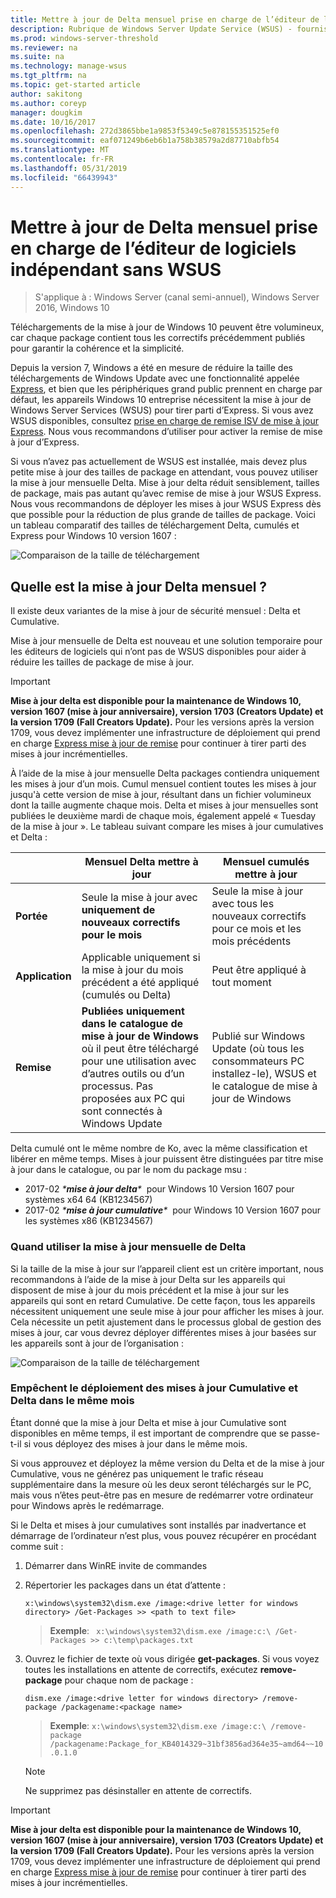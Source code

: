 ```yaml
---
title: Mettre à jour de Delta mensuel prise en charge de l’éditeur de logiciels indépendant sans WSUS
description: Rubrique de Windows Server Update Service (WSUS) - fournisseurs de logiciels comment indépendant (ISV) permettre utiliser temporairement mise à jour mensuelle Delta au lieu de la remise de mise à jour WSUS Express afin de réduire la taille du package
ms.prod: windows-server-threshold
ms.reviewer: na
ms.suite: na
ms.technology: manage-wsus
ms.tgt_pltfrm: na
ms.topic: get-started article
author: sakitong
ms.author: coreyp
manager: dougkim
ms.date: 10/16/2017
ms.openlocfilehash: 272d3865bbe1a9853f5349c5e878155351525ef0
ms.sourcegitcommit: eaf071249b6eb6b1a758b38579a2d87710abfb54
ms.translationtype: MT
ms.contentlocale: fr-FR
ms.lasthandoff: 05/31/2019
ms.locfileid: "66439943"
---
```

# <a name="monthly-delta-update-isv-support-without-wsus"></a>Mettre à jour de Delta mensuel prise en charge de l’éditeur de logiciels indépendant sans WSUS

>S'applique à : Windows Server (canal semi-annuel), Windows Server 2016, Windows 10

Téléchargements de la mise à jour de Windows 10 peuvent être volumineux, car chaque package contient tous les correctifs précédemment publiés pour garantir la cohérence et la simplicité.  

Depuis la version 7, Windows a été en mesure de réduire la taille des téléchargements de Windows Update avec une fonctionnalité appelée [Express](https://technet.microsoft.com/library/cc708456(v=ws.10).aspx#Anchor_2), et bien que les périphériques grand public prennent en charge par défaut, les appareils Windows 10 entreprise nécessitent la mise à jour de Windows Server Services (WSUS) pour tirer parti d’Express. Si vous avez WSUS disponibles, consultez [prise en charge de remise ISV de mise à jour Express](express-update-delivery-ISV-support.md). Nous vous recommandons d’utiliser pour activer la remise de mise à jour d’Express. 

Si vous n’avez pas actuellement de WSUS est installée, mais devez plus petite mise à jour des tailles de package en attendant, vous pouvez utiliser la mise à jour mensuelle Delta. Mise à jour delta réduit sensiblement, tailles de package, mais pas autant qu’avec remise de mise à jour WSUS Express. Nous vous recommandons de déployer les mises à jour WSUS Express dès que possible pour la réduction de plus grande de tailles de package. Voici un tableau comparatif des tailles de téléchargement Delta, cumulés et Express pour Windows 10 version 1607 :

![Comparaison de la taille de téléchargement](../../media/express-update-delivery-isv-support/delta-1.png)

## <a name="what-is-monthly-delta-update"></a>Quelle est la mise à jour Delta mensuel ?

Il existe deux variantes de la mise à jour de sécurité mensuel : Delta et Cumulative.

Mise à jour mensuelle de Delta est nouveau et une solution temporaire pour les éditeurs de logiciels qui n’ont pas de WSUS disponibles pour aider à réduire les tailles de package de mise à jour.

>[!IMPORTANT]
>**Mise à jour delta est disponible pour la maintenance de Windows 10, version 1607 (mise à jour anniversaire), version 1703 (Creators Update) et la version 1709 (Fall Creators Update).** Pour les versions après la version 1709, vous devez implémenter une infrastructure de déploiement qui prend en charge [Express mise à jour de remise](express-update-delivery-ISV-support.md) pour continuer à tirer parti des mises à jour incrémentielles.

À l’aide de la mise à jour mensuelle Delta packages contiendra uniquement les mises à jour d’un mois. Cumul mensuel contient toutes les mises à jour jusqu'à cette version de mise à jour, résultant dans un fichier volumineux dont la taille augmente chaque mois. Delta et mises à jour mensuelles sont publiées le deuxième mardi de chaque mois, également appelé « Tuesday de la mise à jour ». Le tableau suivant compare les mises à jour cumulatives et Delta :

|                    | Mensuel **Delta** mettre à jour                                                                                                                                                                                                       | Mensuel **cumulés** mettre à jour                                                                                                                                                                                             |
|--------------------|--------------------------------------------------------------------------------------------------------------------------------------------------------------------------------------------------------------------------------|---------------------------------------------------------------------------------------------------------------------------------------------------------------------------------------------------------------------------|
| **Portée**          | Seule la mise à jour avec **uniquement de nouveaux correctifs pour le mois**                                                                                                                                                                           | Seule la mise à jour avec tous les nouveaux correctifs pour ce mois et les mois précédents                                                                                                                                                   |
| **Application**    | Applicable uniquement si la mise à jour du mois précédent a été appliqué (cumulés ou Delta)                                                                                                                                           | Peut être appliqué à tout moment                                                                                                                                                                                                |
| **Remise**       | **Publiées uniquement dans le catalogue de mise à jour de Windows** où il peut être téléchargé pour une utilisation avec d’autres outils ou d’un processus. Pas proposées aux PC qui sont connectés à Windows Update                                                         | Publié sur Windows Update (où tous les consommateurs PC installez-le), WSUS et le catalogue de mise à jour de Windows                                                                                                                |

Delta cumulé ont le même nombre de Ko, avec la même classification et libérer en même temps. Mises à jour puissent être distinguées par titre mise à jour dans le catalogue, ou par le nom du package msu :

- 2017-02 *\***mise à jour delta**\**  pour Windows 10 Version 1607 pour systèmes x64 64 (KB1234567)
- 2017-02 *\***mise à jour cumulative**\**  pour Windows 10 Version 1607 pour les systèmes x86 (KB1234567)                                                                                                                                                                                                                                                                                                                                                                                                                                                                                                                                                                                                                                                                                                                                                                                                                                                                                      

### <a name="when-to-use-monthly-delta-update"></a>Quand utiliser la mise à jour mensuelle de Delta

Si la taille de la mise à jour sur l’appareil client est un critère important, nous recommandons à l’aide de la mise à jour Delta sur les appareils qui disposent de mise à jour du mois précédent et la mise à jour sur les appareils qui sont en retard Cumulative. De cette façon, tous les appareils nécessitent uniquement une seule mise à jour pour afficher les mises à jour. Cela nécessite un petit ajustement dans le processus global de gestion des mises à jour, car vous devrez déployer différentes mises à jour basées sur les appareils sont à jour de l’organisation :

![Comparaison de la taille de téléchargement](../../media/express-update-delivery-isv-support/delta-2.png)

### <a name="prevent-deployment-of-delta-and-cumulative-updates-in-the-same-month"></a>Empêchent le déploiement des mises à jour Cumulative et Delta dans le même mois

Étant donné que la mise à jour Delta et mise à jour Cumulative sont disponibles en même temps, il est important de comprendre que se passe-t-il si vous déployez des mises à jour dans le même mois.

Si vous approuvez et déployez la même version du Delta et de la mise à jour Cumulative, vous ne générez pas uniquement le trafic réseau supplémentaire dans la mesure où les deux seront téléchargés sur le PC, mais vous n’êtes peut-être pas en mesure de redémarrer votre ordinateur pour Windows après le redémarrage.

Si le Delta et mises à jour cumulatives sont installés par inadvertance et démarrage de l’ordinateur n’est plus, vous pouvez récupérer en procédant comme suit :

1. Démarrer dans WinRE invite de commandes
2. Répertorier les packages dans un état d’attente :

    `x:\windows\system32\dism.exe /image:<drive letter for windows directory> /Get-Packages >> <path to text file>`
 
    > **Exemple**: ` x:\windows\system32\dism.exe /image:c:\ /Get-Packages >> c:\temp\packages.txt`
 
3. Ouvrez le fichier de texte où vous dirigée **get-packages**. Si vous voyez toutes les installations en attente de correctifs, exécutez **remove-package** pour chaque nom de package :
 
   `dism.exe /image:<drive letter for windows directory> /remove-package /packagename:<package name>`
 
    > **Exemple**: `x:\windows\system32\dism.exe /image:c:\ /remove-package /packagename:Package_for_KB4014329~31bf3856ad364e35~amd64~~10.0.1.0`
 
    >[!NOTE]
    >Ne supprimez pas désinstaller en attente de correctifs.

>[!IMPORTANT]
>**Mise à jour delta est disponible pour la maintenance de Windows 10, version 1607 (mise à jour anniversaire), version 1703 (Creators Update) et la version 1709 (Fall Creators Update).** Pour les versions après la version 1709, vous devez implémenter une infrastructure de déploiement qui prend en charge [Express mise à jour de remise](express-update-delivery-ISV-support.md) pour continuer à tirer parti des mises à jour incrémentielles.
